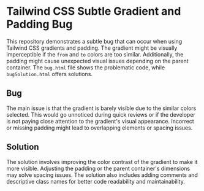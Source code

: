 # Tailwind CSS Subtle Gradient and Padding Bug

This repository demonstrates a subtle bug that can occur when using Tailwind CSS gradients and padding.  The gradient might be visually imperceptible if the `from` and `to` colors are too similar.  Additionally, the padding might cause unexpected visual issues depending on the parent container.  The `bug.html` file shows the problematic code, while `bugSolution.html` offers solutions.

## Bug
The main issue is that the gradient is barely visible due to the similar colors selected.  This would go unnoticed during quick reviews or if the developer is not paying close attention to the gradient's visual appearance.  Incorrect or missing padding might lead to overlapping elements or spacing issues.

## Solution
The solution involves improving the color contrast of the gradient to make it more visible. Adjusting the padding or the parent container's dimensions may solve spacing issues. The solution also includes adding comments and descriptive class names for better code readability and maintainability.
